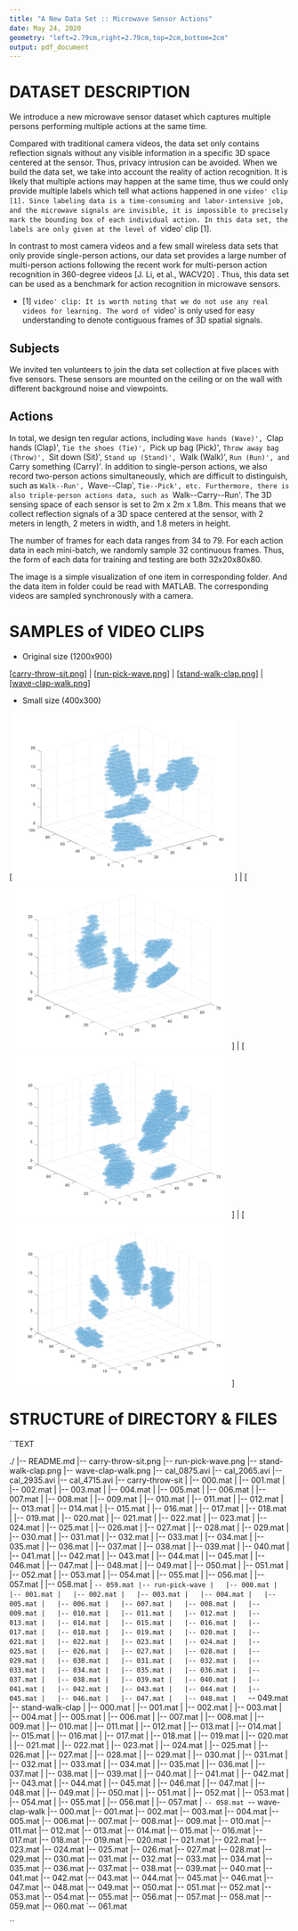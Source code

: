```yaml
---
title: "A New Data Set :: Microwave Sensor Actions"
date: May 24, 2020
geometry: "left=2.79cm,right=2.79cm,top=2cm,bottom=2cm"
output: pdf_document
---
```


DATASET DESCRIPTION
===================

We introduce a new microwave sensor dataset which captures multiple persons
performing multiple actions at the same time.

Compared with traditional camera videos, the data set only contains reflection
signals without any visible information in a specific 3D space centered at the
sensor. Thus, privacy intrusion can be avoided. When we build the data set, we
take into account the reality of action recognition. It is likely that
multiple actions may happen at the same time, thus we could only provide
multiple labels which tell what actions happened in one `video' clip [1].
Since labeling data is a time-consuming and labor-intensive job, and the
microwave signals are invisible, it is impossible to precisely mark the
bounding box of each individual action. In this data set, the labels are only
given at the level of `video' clip [1]. 

In contrast to most camera videos and a few small wireless data sets that only
provide single-person actions, our data set provides a large number of
multi-person actions following the recent work for multi-person action
recognition in 360-degree videos [J. Li, et al., WACV20] .  Thus, this data
set can be used as a benchmark for action recognition in microwave sensors.


- [1] `video' clip: It is worth noting that we do not use any real videos for
  learning. The word of `video' is only used for easy understanding to
  denote contiguous frames of 3D spatial signals.


Subjects
--------

We invited ten volunteers to join the data set collection at five places with
five sensors. These sensors are mounted on the ceiling or on the wall with
different background noise and viewpoints.


Actions
-------

In total, we design ten regular actions, including `Wave hands (Wave)',
`Clap hands (Clap)', `Tie the shoes (Tie)', `Pick up bag (Pick)',
`Throw away bag (Throw)', `Sit down (Sit)', `Stand up (Stand)', `Walk
(Walk)', `Run (Run)', and `Carry something (Carry)'. In addition to
single-person actions, we also record two-person actions simultaneously, which
are difficult to distinguish, such as `Walk--Run', `Wave--Clap',
`Tie--Pick', etc. Furthermore, there is also triple-person actions data,
such as `Walk--Carry--Run'. The 3D sensing space of each sensor is set to
2m x 2m x 1.8m. This means that we collect reflection signals of a 3D
space centered at the sensor, with 2 meters in length, 2 meters in width, and
1.8 meters in height.

The number of frames for each data ranges from 34 to 79. For each action data
in each mini-batch, we randomly sample 32 continuous frames. Thus, the form of
each data for training and testing are both 32x20x80x80.

The image is a simple visualization of one item in corresponding folder. And
the data item in folder could be read with MATLAB. The corresponding videos
are sampled synchronously with a camera.


SAMPLES of VIDEO CLIPS
======================

- Original size (1200x900)

[[carry-throw-sit.png](carry-throw-sit.png)] |
[[run-pick-wave.png](run-pick-wave.png)] |
[[stand-walk-clap.png](stand-walk-clap.png)] |
[[wave-clap-walk.png](wave-clap-walk.png)]


- Small size (400x300)

[![carry-throw-sit.png](small/carry-throw-sit.png)] |
[![run-pick-wave.png](small/run-pick-wave.png)] |
[![stand-walk-clap.png](small/stand-walk-clap.png)] |
[![wave-clap-walk.png](small/wave-clap-walk.png)]


STRUCTURE of DIRECTORY & FILES
==============================

``TEXT

./
|-- README.md
|-- carry-throw-sit.png
|-- run-pick-wave.png
|-- stand-walk-clap.png
|-- wave-clap-walk.png
|-- cal_0875.avi
|-- cal_2065.avi
|-- cal_2935.avi
|-- cal_4715.avi
|-- carry-throw-sit
|   |-- 000.mat
|   |-- 001.mat
|   |-- 002.mat
|   |-- 003.mat
|   |-- 004.mat
|   |-- 005.mat
|   |-- 006.mat
|   |-- 007.mat
|   |-- 008.mat
|   |-- 009.mat
|   |-- 010.mat
|   |-- 011.mat
|   |-- 012.mat
|   |-- 013.mat
|   |-- 014.mat
|   |-- 015.mat
|   |-- 016.mat
|   |-- 017.mat
|   |-- 018.mat
|   |-- 019.mat
|   |-- 020.mat
|   |-- 021.mat
|   |-- 022.mat
|   |-- 023.mat
|   |-- 024.mat
|   |-- 025.mat
|   |-- 026.mat
|   |-- 027.mat
|   |-- 028.mat
|   |-- 029.mat
|   |-- 030.mat
|   |-- 031.mat
|   |-- 032.mat
|   |-- 033.mat
|   |-- 034.mat
|   |-- 035.mat
|   |-- 036.mat
|   |-- 037.mat
|   |-- 038.mat
|   |-- 039.mat
|   |-- 040.mat
|   |-- 041.mat
|   |-- 042.mat
|   |-- 043.mat
|   |-- 044.mat
|   |-- 045.mat
|   |-- 046.mat
|   |-- 047.mat
|   |-- 048.mat
|   |-- 049.mat
|   |-- 050.mat
|   |-- 051.mat
|   |-- 052.mat
|   |-- 053.mat
|   |-- 054.mat
|   |-- 055.mat
|   |-- 056.mat
|   |-- 057.mat
|   |-- 058.mat
|   `-- 059.mat
|-- run-pick-wave
|   |-- 000.mat
|   |-- 001.mat
|   |-- 002.mat
|   |-- 003.mat
|   |-- 004.mat
|   |-- 005.mat
|   |-- 006.mat
|   |-- 007.mat
|   |-- 008.mat
|   |-- 009.mat
|   |-- 010.mat
|   |-- 011.mat
|   |-- 012.mat
|   |-- 013.mat
|   |-- 014.mat
|   |-- 015.mat
|   |-- 016.mat
|   |-- 017.mat
|   |-- 018.mat
|   |-- 019.mat
|   |-- 020.mat
|   |-- 021.mat
|   |-- 022.mat
|   |-- 023.mat
|   |-- 024.mat
|   |-- 025.mat
|   |-- 026.mat
|   |-- 027.mat
|   |-- 028.mat
|   |-- 029.mat
|   |-- 030.mat
|   |-- 031.mat
|   |-- 032.mat
|   |-- 033.mat
|   |-- 034.mat
|   |-- 035.mat
|   |-- 036.mat
|   |-- 037.mat
|   |-- 038.mat
|   |-- 039.mat
|   |-- 040.mat
|   |-- 041.mat
|   |-- 042.mat
|   |-- 043.mat
|   |-- 044.mat
|   |-- 045.mat
|   |-- 046.mat
|   |-- 047.mat
|   |-- 048.mat
|   `-- 049.mat
|-- stand-walk-clap
|   |-- 000.mat
|   |-- 001.mat
|   |-- 002.mat
|   |-- 003.mat
|   |-- 004.mat
|   |-- 005.mat
|   |-- 006.mat
|   |-- 007.mat
|   |-- 008.mat
|   |-- 009.mat
|   |-- 010.mat
|   |-- 011.mat
|   |-- 012.mat
|   |-- 013.mat
|   |-- 014.mat
|   |-- 015.mat
|   |-- 016.mat
|   |-- 017.mat
|   |-- 018.mat
|   |-- 019.mat
|   |-- 020.mat
|   |-- 021.mat
|   |-- 022.mat
|   |-- 023.mat
|   |-- 024.mat
|   |-- 025.mat
|   |-- 026.mat
|   |-- 027.mat
|   |-- 028.mat
|   |-- 029.mat
|   |-- 030.mat
|   |-- 031.mat
|   |-- 032.mat
|   |-- 033.mat
|   |-- 034.mat
|   |-- 035.mat
|   |-- 036.mat
|   |-- 037.mat
|   |-- 038.mat
|   |-- 039.mat
|   |-- 040.mat
|   |-- 041.mat
|   |-- 042.mat
|   |-- 043.mat
|   |-- 044.mat
|   |-- 045.mat
|   |-- 046.mat
|   |-- 047.mat
|   |-- 048.mat
|   |-- 049.mat
|   |-- 050.mat
|   |-- 051.mat
|   |-- 052.mat
|   |-- 053.mat
|   |-- 054.mat
|   |-- 055.mat
|   |-- 056.mat
|   |-- 057.mat
|   `-- 058.mat
`-- wave-clap-walk
    |-- 000.mat
    |-- 001.mat
    |-- 002.mat
    |-- 003.mat
    |-- 004.mat
    |-- 005.mat
    |-- 006.mat
    |-- 007.mat
    |-- 008.mat
    |-- 009.mat
    |-- 010.mat
    |-- 011.mat
    |-- 012.mat
    |-- 013.mat
    |-- 014.mat
    |-- 015.mat
    |-- 016.mat
    |-- 017.mat
    |-- 018.mat
    |-- 019.mat
    |-- 020.mat
    |-- 021.mat
    |-- 022.mat
    |-- 023.mat
    |-- 024.mat
    |-- 025.mat
    |-- 026.mat
    |-- 027.mat
    |-- 028.mat
    |-- 029.mat
    |-- 030.mat
    |-- 031.mat
    |-- 032.mat
    |-- 033.mat
    |-- 034.mat
    |-- 035.mat
    |-- 036.mat
    |-- 037.mat
    |-- 038.mat
    |-- 039.mat
    |-- 040.mat
    |-- 041.mat
    |-- 042.mat
    |-- 043.mat
    |-- 044.mat
    |-- 045.mat
    |-- 046.mat
    |-- 047.mat
    |-- 048.mat
    |-- 049.mat
    |-- 050.mat
    |-- 051.mat
    |-- 052.mat
    |-- 053.mat
    |-- 054.mat
    |-- 055.mat
    |-- 056.mat
    |-- 057.mat
    |-- 058.mat
    |-- 059.mat
    |-- 060.mat
    `-- 061.mat

``

